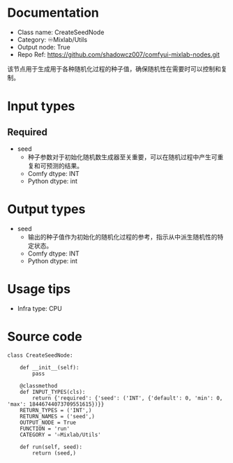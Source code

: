 # Documentation
- Class name: CreateSeedNode
- Category: ♾️Mixlab/Utils
- Output node: True
- Repo Ref: https://github.com/shadowcz007/comfyui-mixlab-nodes.git

该节点用于生成用于各种随机化过程的种子值，确保随机性在需要时可以控制和复制。

# Input types
## Required
- seed
    - 种子参数对于初始化随机数生成器至关重要，可以在随机过程中产生可重复和可预测的结果。
    - Comfy dtype: INT
    - Python dtype: int

# Output types
- seed
    - 输出的种子值作为初始化的随机化过程的参考，指示从中派生随机性的特定状态。
    - Comfy dtype: INT
    - Python dtype: int

# Usage tips
- Infra type: CPU

# Source code
```
class CreateSeedNode:

    def __init__(self):
        pass

    @classmethod
    def INPUT_TYPES(cls):
        return {'required': {'seed': ('INT', {'default': 0, 'min': 0, 'max': 18446744073709551615})}}
    RETURN_TYPES = ('INT',)
    RETURN_NAMES = ('seed',)
    OUTPUT_NODE = True
    FUNCTION = 'run'
    CATEGORY = '♾️Mixlab/Utils'

    def run(self, seed):
        return (seed,)
```